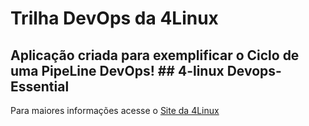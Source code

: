 # Trilha DevOps da 4Linux

<!-- Altere a Flag abaixo com sua URL do seu usuário do Github -->
<!--
![Pipeline Status](https://github.com/<USER>/DevOpsLab-HelloWorld/actions/workflows/pipeline.yml/badge.svg) 
-->

## Aplicação criada para exemplificar o Ciclo de uma PipeLine DevOps! ## 4-linux Devops-Essential


Para maiores informações acesse o [Site da 4Linux](https://www.4linux.com.br/cursos/devops)
